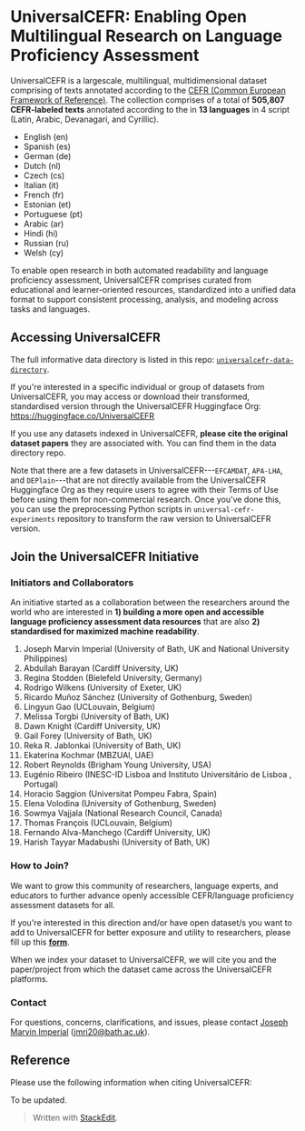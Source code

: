 # UniversalCEFR: Enabling Open Multilingual Research on Language Proficiency Assessment

UniversalCEFR is a largescale, multilingual, multidimensional dataset comprising of texts annotated according to the [CEFR (Common European Framework of Reference)](https://www.coe.int/en/web/common-european-framework-reference-languages/level-descriptions). The collection comprises of a total of **505,807 CEFR-labeled texts** annotated according to the in **13 languages** in 4 script (Latin, Arabic, Devanagari, and Cyrillic).

 - English (en)
 - Spanish (es)
 - German (de)
 - Dutch (nl)
 - Czech (cs)
 - Italian (it)
 - French (fr)
 - Estonian (et)
 - Portuguese (pt)
 - Arabic (ar)
 - Hindi (hi)
 - Russian (ru)
 - Welsh (cy)

To enable open research in both automated readability and language
proficiency assessment, UniversalCEFR comprises curated from educational and learner-oriented resources, standardized into a unified data format to support consistent processing, analysis, and modeling across tasks and languages.

## Accessing UniversalCEFR 

The full informative data directory is listed in this repo: [`universalcefr-data-directory`](https://github.com/UniversalCEFR/universalcefr-data-directory).

If you're interested in a specific individual or group of datasets from UniversalCEFR, you may access or download their transformed, standardised version through the UniversalCEFR Huggingface Org: https://huggingface.co/UniversalCEFR

If you use any datasets indexed in UniversalCEFR, **please cite the original dataset papers** they are associated with. You can find them in the data directory repo.

Note that there are a few datasets in UniversalCEFR---`EFCAMDAT`, `APA-LHA`, and `DEPlain`---that are not directly available from the UniversalCEFR Huggingface Org as they require users to agree with their Terms of Use before using them for non-commercial research. Once you've done this, you can use the preprocessing Python scripts in `universal-cefr-experiments` repository to transform the raw version to UniversalCEFR version.

## Join the UniversalCEFR Initiative

### Initiators and Collaborators
An initiative started as a collaboration between the researchers around the world who are interested in **1) building a more open and accessible language proficiency assessment data resources** that are also **2) standardised for maximized machine readability**.

 1. Joseph Marvin Imperial (University of Bath, UK and National University Philippines)
 2. Abdullah Barayan (Cardiff University, UK)
 3. Regina Stodden (Bielefeld University, Germany)
 4. Rodrigo Wilkens (University of Exeter, UK)
 5. Ricardo Muñoz Sánchez (University of Gothenburg, Sweden)
 6. Lingyun Gao (UCLouvain, Belgium)
 7. Melissa Torgbi (University of Bath, UK)
 8. Dawn Knight (Cardiff University, UK)
 9.  Gail Forey (University of Bath, UK)
 10. Reka R. Jablonkai (University of Bath, UK)
 11. Ekaterina Kochmar (MBZUAI, UAE)
 12. Robert Reynolds (Brigham Young University, USA)
 13. Eugénio Ribeiro (INESC-ID Lisboa and Instituto Universitário de Lisboa , Portugal)
 14. Horacio Saggion (Universitat Pompeu Fabra, Spain)
 15. Elena Volodina (University of Gothenburg, Sweden)
 16. Sowmya Vajjala (National Research Council, Canada)
 17. Thomas François (UCLouvain, Belgium)
 18. Fernando Alva-Manchego (Cardiff University, UK)
 19. Harish Tayyar Madabushi (University of Bath, UK)

### How to Join?
We want to grow this community of researchers, language experts, and educators to further advance openly accessible CEFR/language proficiency assessment datasets for all. 

If you're interested in this direction and/or have open dataset/s you want to add to UniversalCEFR for better exposure and utility to researchers, please fill up this **[form](https://forms.office.com/e/hjd7ew0M8C)**. 

When we index your dataset to UniversalCEFR, we will cite you and the paper/project from which the dataset came across the UniversalCEFR platforms. 

### Contact
For questions, concerns, clarifications, and issues, please contact [Joseph Marvin Imperial](https://www.josephimperial.com/) (jmri20@bath.ac.uk).

## Reference
Please use the following information when citing UniversalCEFR:

To be updated.




> Written with [StackEdit](https://stackedit.io/).
